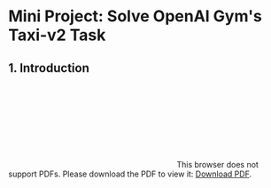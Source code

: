 # Mini Project: Solve OpenAI Gym's Taxi-v2 Task

## 1. Introduction

<object data="http://scrier.myqnapcloud.com:8080/share.cgi/part6-6-4.pdf?ssid=0MZqBkd&fid=0MZqBkd&path=%2FDeep.Learning%2F6.Reinforcement-Learning%2F7.Mini-Project-Solve-Open-AI-Taxi%2Freadme&filename=part6-7-1.pdf&openfolder=normal&ep=" type="application/pdf" width="700px" height="700px">
    <embed src="http://scrier.myqnapcloud.com:8080/share.cgi/part6-6-4.pdf?ssid=0MZqBkd&fid=0MZqBkd&path=%2FDeep.Learning%2F6.Reinforcement-Learning%2F7.Mini-Project-Solve-Open-AI-Taxi%2Freadme&filename=part6-7-1.pdf&openfolder=normal&ep=">
        This browser does not support PDFs. Please download the PDF to view it: <a href="http://scrier.myqnapcloud.com:8080/share.cgi/part6-6-4.pdf?ssid=0MZqBkd&fid=0MZqBkd&path=%2FDeep.Learning%2F6.Reinforcement-Learning%2F7.Mini-Project-Solve-Open-AI-Taxi%2Freadme&filename=part6-7-1.pdf&openfolder=normal&ep=">Download PDF</a>.</p>
    </embed>
</object>


